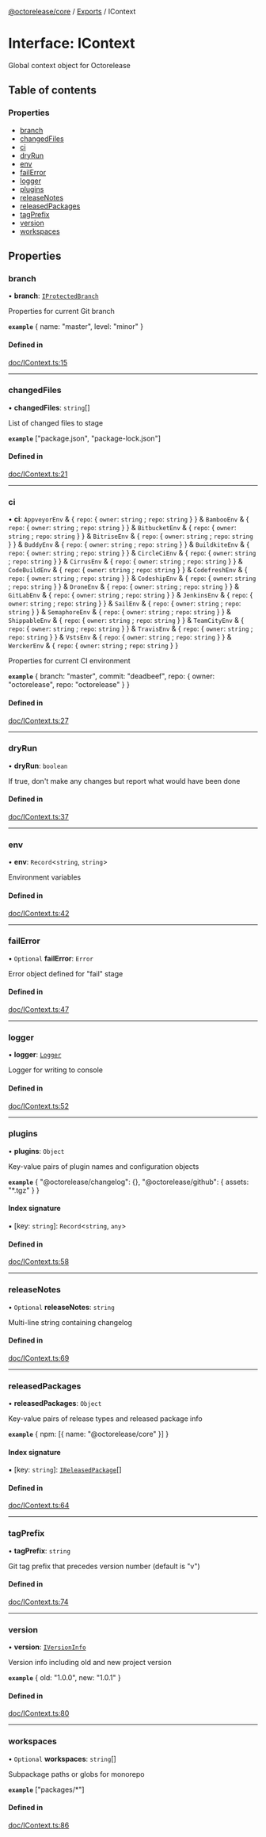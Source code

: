 [@octorelease/core](../README.md) / [Exports](../modules.md) / IContext

# Interface: IContext

Global context object for Octorelease

## Table of contents

### Properties

- [branch](IContext.md#branch)
- [changedFiles](IContext.md#changedfiles)
- [ci](IContext.md#ci)
- [dryRun](IContext.md#dryrun)
- [env](IContext.md#env)
- [failError](IContext.md#failerror)
- [logger](IContext.md#logger)
- [plugins](IContext.md#plugins)
- [releaseNotes](IContext.md#releasenotes)
- [releasedPackages](IContext.md#releasedpackages)
- [tagPrefix](IContext.md#tagprefix)
- [version](IContext.md#version)
- [workspaces](IContext.md#workspaces)

## Properties

### branch

• **branch**: [`IProtectedBranch`](IProtectedBranch.md)

Properties for current Git branch

**`example`** { name: "master", level: "minor" }

#### Defined in

[doc/IContext.ts:15](https://github.com/t1m0thyj/octorelease/blob/efddc9a/packages/core/src/doc/IContext.ts#L15)

___

### changedFiles

• **changedFiles**: `string`[]

List of changed files to stage

**`example`** ["package.json", "package-lock.json"]

#### Defined in

[doc/IContext.ts:21](https://github.com/t1m0thyj/octorelease/blob/efddc9a/packages/core/src/doc/IContext.ts#L21)

___

### ci

• **ci**: `AppveyorEnv` & { `repo`: { `owner`: `string` ; `repo`: `string`  }  } & `BambooEnv` & { `repo`: { `owner`: `string` ; `repo`: `string`  }  } & `BitbucketEnv` & { `repo`: { `owner`: `string` ; `repo`: `string`  }  } & `BitriseEnv` & { `repo`: { `owner`: `string` ; `repo`: `string`  }  } & `BuddyEnv` & { `repo`: { `owner`: `string` ; `repo`: `string`  }  } & `BuildkiteEnv` & { `repo`: { `owner`: `string` ; `repo`: `string`  }  } & `CircleCiEnv` & { `repo`: { `owner`: `string` ; `repo`: `string`  }  } & `CirrusEnv` & { `repo`: { `owner`: `string` ; `repo`: `string`  }  } & `CodeBuildEnv` & { `repo`: { `owner`: `string` ; `repo`: `string`  }  } & `CodefreshEnv` & { `repo`: { `owner`: `string` ; `repo`: `string`  }  } & `CodeshipEnv` & { `repo`: { `owner`: `string` ; `repo`: `string`  }  } & `DroneEnv` & { `repo`: { `owner`: `string` ; `repo`: `string`  }  } & `GitLabEnv` & { `repo`: { `owner`: `string` ; `repo`: `string`  }  } & `JenkinsEnv` & { `repo`: { `owner`: `string` ; `repo`: `string`  }  } & `SailEnv` & { `repo`: { `owner`: `string` ; `repo`: `string`  }  } & `SemaphoreEnv` & { `repo`: { `owner`: `string` ; `repo`: `string`  }  } & `ShippableEnv` & { `repo`: { `owner`: `string` ; `repo`: `string`  }  } & `TeamCityEnv` & { `repo`: { `owner`: `string` ; `repo`: `string`  }  } & `TravisEnv` & { `repo`: { `owner`: `string` ; `repo`: `string`  }  } & `VstsEnv` & { `repo`: { `owner`: `string` ; `repo`: `string`  }  } & `WerckerEnv` & { `repo`: { `owner`: `string` ; `repo`: `string`  }  }

Properties for current CI environment

**`example`** { branch: "master", commit: "deadbeef", repo: { owner: "octorelease", repo: "octorelease" } }

#### Defined in

[doc/IContext.ts:27](https://github.com/t1m0thyj/octorelease/blob/efddc9a/packages/core/src/doc/IContext.ts#L27)

___

### dryRun

• **dryRun**: `boolean`

If true, don't make any changes but report what would have been done

#### Defined in

[doc/IContext.ts:37](https://github.com/t1m0thyj/octorelease/blob/efddc9a/packages/core/src/doc/IContext.ts#L37)

___

### env

• **env**: `Record`<`string`, `string`\>

Environment variables

#### Defined in

[doc/IContext.ts:42](https://github.com/t1m0thyj/octorelease/blob/efddc9a/packages/core/src/doc/IContext.ts#L42)

___

### failError

• `Optional` **failError**: `Error`

Error object defined for "fail" stage

#### Defined in

[doc/IContext.ts:47](https://github.com/t1m0thyj/octorelease/blob/efddc9a/packages/core/src/doc/IContext.ts#L47)

___

### logger

• **logger**: [`Logger`](../classes/Logger.md)

Logger for writing to console

#### Defined in

[doc/IContext.ts:52](https://github.com/t1m0thyj/octorelease/blob/efddc9a/packages/core/src/doc/IContext.ts#L52)

___

### plugins

• **plugins**: `Object`

Key-value pairs of plugin names and configuration objects

**`example`** { "@octorelease/changelog": {}, "@octorelease/github": { assets: "*.tgz" } }

#### Index signature

▪ [key: `string`]: `Record`<`string`, `any`\>

#### Defined in

[doc/IContext.ts:58](https://github.com/t1m0thyj/octorelease/blob/efddc9a/packages/core/src/doc/IContext.ts#L58)

___

### releaseNotes

• `Optional` **releaseNotes**: `string`

Multi-line string containing changelog

#### Defined in

[doc/IContext.ts:69](https://github.com/t1m0thyj/octorelease/blob/efddc9a/packages/core/src/doc/IContext.ts#L69)

___

### releasedPackages

• **releasedPackages**: `Object`

Key-value pairs of release types and released package info

**`example`** { npm: [{ name: "@octorelease/core" }] }

#### Index signature

▪ [key: `string`]: [`IReleasedPackage`](IReleasedPackage.md)[]

#### Defined in

[doc/IContext.ts:64](https://github.com/t1m0thyj/octorelease/blob/efddc9a/packages/core/src/doc/IContext.ts#L64)

___

### tagPrefix

• **tagPrefix**: `string`

Git tag prefix that precedes version number (default is "v")

#### Defined in

[doc/IContext.ts:74](https://github.com/t1m0thyj/octorelease/blob/efddc9a/packages/core/src/doc/IContext.ts#L74)

___

### version

• **version**: [`IVersionInfo`](IVersionInfo.md)

Version info including old and new project version

**`example`** { old: "1.0.0", new: "1.0.1" }

#### Defined in

[doc/IContext.ts:80](https://github.com/t1m0thyj/octorelease/blob/efddc9a/packages/core/src/doc/IContext.ts#L80)

___

### workspaces

• `Optional` **workspaces**: `string`[]

Subpackage paths or globs for monorepo

**`example`** ["packages/*"]

#### Defined in

[doc/IContext.ts:86](https://github.com/t1m0thyj/octorelease/blob/efddc9a/packages/core/src/doc/IContext.ts#L86)
